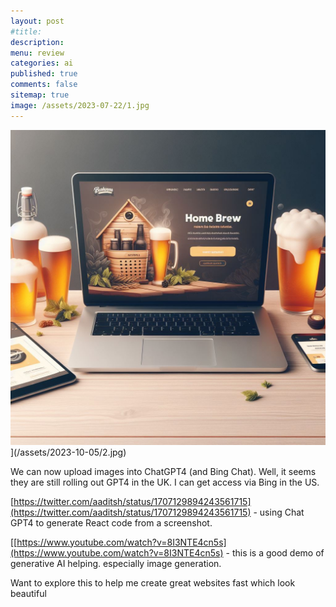 ```yaml
---
layout: post
#title: 
description: 
menu: review
categories: ai 
published: true 
comments: false     
sitemap: true
image: /assets/2023-07-22/1.jpg
---
```


<!-- [![alt text](/assets/2023-07-22/1.jpg "email"){:width="800px"}](/assets/2023-07-22/1.jpg) -->
<!-- [![alt text](/assets/2023-08-01/1.jpg "email")](/assets/2023-08-01/1.jpg) -->

<!-- [![alt text](/assets/2023-08-23/3.jpg "email")](/assets/2023-08-23/3.jpg) -->
![alt text](/assets/2023-10-05/2.jpg "email")](/assets/2023-10-05/2.jpg)

We can now upload images into ChatGPT4 (and Bing Chat). Well, it seems they are still rolling out GPT4 in the UK. I can get access via Bing in the US.


[https://twitter.com/aaditsh/status/1707129894243561715](https://twitter.com/aaditsh/status/1707129894243561715) - using Chat GPT4 to generate React code from a screenshot.

[[https://www.youtube.com/watch?v=8I3NTE4cn5s](https://www.youtube.com/watch?v=8I3NTE4cn5s) - this is a good demo of generative AI helping. especially image generation.

Want to explore this to help me create great websites fast which look beautiful

